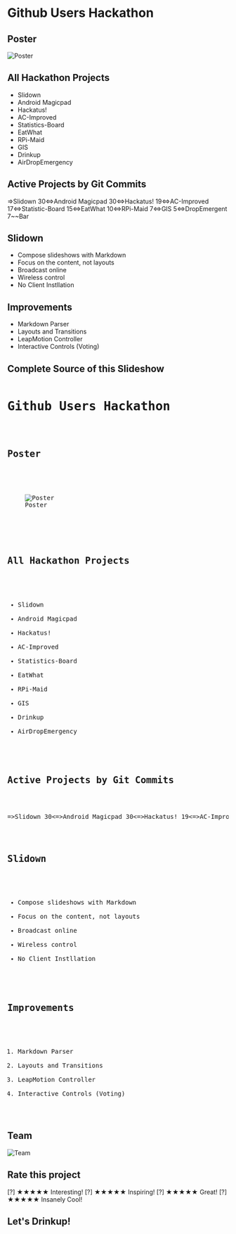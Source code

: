 <!---
style: slide;
animation: slide
-->

# Github Users Hackathon
## Poster ##
![Poster](http://drinkup.in/hit-201304/drinkup_em.svg)

## All Hackathon Projects
- Slidown
- Android Magicpad
- Hackatus!
- AC-Improved
- Statistics-Board
- EatWhat
- RPi-Maid
- GIS
- Drinkup
- AirDropEmergency

## Active Projects by Git Commits
=>Slidown 30<=>Android Magicpad 30<=>Hackatus! 19<=>AC-Improved 17<=>Statistic-Board 15<=>EatWhat 10<=>RPi-Maid 7<=>GIS 5<=>DropEmergent 7~~Bar

## Slidown
- Compose slideshows with Markdown
- Focus on the content, not layouts
- Broadcast online
- Wireless control
- No Client Instllation

## Improvements
- Markdown Parser
- Layouts and Transitions
- LeapMotion Controller
- Interactive Controls (Voting)

## Complete Source of this Slideshow
<pre>
<h1 id="githubusershackathon">Github Users Hackathon</h1>

<h2 id="poster">Poster</h2>

<figure>
<img src="http://drinkup.in/hit-201304/drinkup_em.svg" alt="Poster" />
<figcaption>Poster</figcaption></figure>



<h2 id="allhackathonprojects">All Hackathon Projects</h2>

<ul>
<li>Slidown</li>
<li>Android Magicpad</li>
<li>Hackatus!</li>
<li>AC-Improved</li>
<li>Statistics-Board</li>
<li>EatWhat</li>
<li>RPi-Maid</li>
<li>GIS</li>
<li>Drinkup</li>
<li>AirDropEmergency</li>
</ul>

<h2 id="activeprojectsbygitcommits">Active Projects by Git Commits</h2>

<p>=&gt;Slidown 30&lt;=&gt;Android Magicpad 30&lt;=&gt;Hackatus! 19&lt;=&gt;AC-Improved 17&lt;=&gt;Statistic-Board 15&lt;=&gt;EatWhat 10&lt;=&gt;RPi-Maid 7&lt;=&gt;GIS 5&lt;=&gt;DropEmergent 7~~Bar</p>

<h2 id="slidown">Slidown</h2>

<ul>
<li>Compose slideshows with Markdown</li>
<li>Focus on the content, not layouts</li>
<li>Broadcast online</li>
<li>Wireless control</li>
<li>No Client Instllation</li>
</ul>

<h2 id="improvements">Improvements</h2>

<ol>
<li>Markdown Parser</li>
<li>Layouts and Transitions</li>
<li>LeapMotion Controller</li>
<li>Interactive Controls (Voting)</li>
</ol>
</pre>

## Team
![Team](http://slidown.getfiles.info/users/hf/team-slidown-1.jpg)

## Rate this project
[?] ★★★★★ Interesting!
[?] ★★★★★ Inspiring!
[?] ★★★★★ Great!
[?] ★★★★★ Insanely Cool!

## Let's Drinkup!
